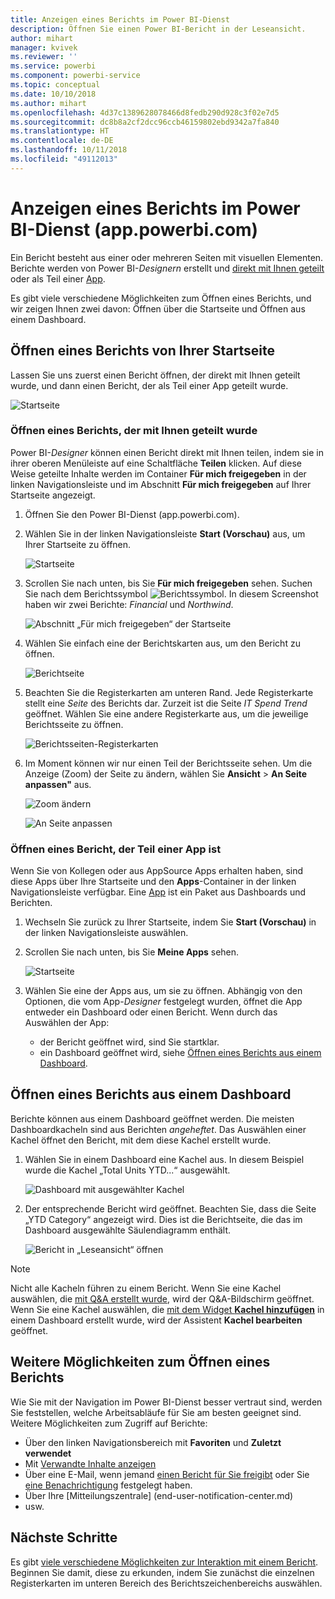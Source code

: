 ```yaml
---
title: Anzeigen eines Berichts im Power BI-Dienst
description: Öffnen Sie einen Power BI-Bericht in der Leseansicht.
author: mihart
manager: kvivek
ms.reviewer: ''
ms.service: powerbi
ms.component: powerbi-service
ms.topic: conceptual
ms.date: 10/10/2018
ms.author: mihart
ms.openlocfilehash: 4d37c1389628078466d8fedb290d928c3f02e7d5
ms.sourcegitcommit: dc8b8a2cf2dcc96ccb46159802ebd9342a7fa840
ms.translationtype: HT
ms.contentlocale: de-DE
ms.lasthandoff: 10/11/2018
ms.locfileid: "49112013"
---
```

# <a name="view-a-report-in-power-bi-service-apppowerbicom"></a>Anzeigen eines Berichts im Power BI-Dienst (app.powerbi.com)
Ein Bericht besteht aus einer oder mehreren Seiten mit visuellen Elementen. Berichte werden von Power BI-*Designern* erstellt und [direkt mit Ihnen geteilt](end-user-shared-with-me.md) oder als Teil einer [App](end-user-apps.md). 

Es gibt viele verschiedene Möglichkeiten zum Öffnen eines Berichts, und wir zeigen Ihnen zwei davon: Öffnen über die Startseite und Öffnen aus einem Dashboard. 

<!-- add art-->


## <a name="open-a-report-from-your-home-page"></a>Öffnen eines Berichts von Ihrer Startseite
Lassen Sie uns zuerst einen Bericht öffnen, der direkt mit Ihnen geteilt wurde, und dann einen Bericht, der als Teil einer App geteilt wurde.

   ![Startseite](./media/end-user-report-open/power-bi-home.png)

### <a name="open-a-report-that-has-been-shared-with-you"></a>Öffnen eines Berichts, der mit Ihnen geteilt wurde
Power BI-*Designer* können einen Bericht direkt mit Ihnen teilen, indem sie in ihrer oberen Menüleiste auf eine Schaltfläche **Teilen** klicken. Auf diese Weise geteilte Inhalte werden im Container **Für mich freigegeben** in der linken Navigationsleiste und im Abschnitt **Für mich freigegeben** auf Ihrer Startseite angezeigt.

1. Öffnen Sie den Power BI-Dienst (app.powerbi.com).

2. Wählen Sie in der linken Navigationsleiste **Start (Vorschau)** aus, um Ihrer Startseite zu öffnen.  

   ![Startseite](./media/end-user-report-open/power-bi-select-home.png)
   
3. Scrollen Sie nach unten, bis Sie **Für mich freigegeben** sehen. Suchen Sie nach dem Berichtssymbol ![Berichtssymbol](./media/end-user-report-open/power-bi-report-icon.png). In diesem Screenshot haben wir zwei Berichte: *Financial* und *Northwind*. 
   
   ![Abschnitt „Für mich freigegeben“ der Startseite](./media/end-user-report-open/power-bi-shared.png)

4. Wählen Sie einfach eine der Berichtskarten aus, um den Bericht zu öffnen.

   ![Berichtseite](./media/end-user-report-open/power-bi-report1.png)

5. Beachten Sie die Registerkarten am unteren Rand. Jede Registerkarte stellt eine *Seite* des Berichts dar. Zurzeit ist die Seite *IT Spend Trend* geöffnet. Wählen Sie eine andere Registerkarte aus, um die jeweilige Berichtsseite zu öffnen. 

   ![Berichtsseiten-Registerkarten](./media/end-user-report-open/power-bi-tabs.png)

6. Im Moment können wir nur einen Teil der Berichtsseite sehen. Um die Anzeige (Zoom) der Seite zu ändern, wählen Sie **Ansicht** > **An Seite anpassen"** aus.

   ![Zoom ändern](./media/end-user-report-open/power-bi-fit.png)

   ![An Seite anpassen](./media/end-user-report-open/power-bi-report2.png)

### <a name="open-a-report-that-is-part-of-an-app"></a>Öffnen eines Bericht, der Teil einer App ist
Wenn Sie von Kollegen oder aus AppSource Apps erhalten haben, sind diese Apps über Ihre Startseite und den **Apps**-Container in der linken Navigationsleiste verfügbar. Eine [App](end-user-apps.md) ist ein Paket aus Dashboards und Berichten.

1. Wechseln Sie zurück zu Ihrer Startseite, indem Sie **Start (Vorschau)** in der linken Navigationsleiste auswählen.

7. Scrollen Sie nach unten, bis Sie **Meine Apps** sehen.

   ![Startseite](./media/end-user-report-open/power-bi-my-apps.png)

8. Wählen Sie eine der Apps aus, um sie zu öffnen. Abhängig von den Optionen, die vom App-*Designer* festgelegt wurden, öffnet die App entweder ein Dashboard oder einen Bericht. Wenn durch das Auswählen der App:
    - der Bericht geöffnet wird, sind Sie startklar.
    - ein Dashboard geöffnet wird, siehe [Öffnen eines Berichts aus einem Dashboard](#Open-a-report-from-a-dashboard).



## <a name="open-a-report-from-a-dashboard"></a>Öffnen eines Berichts aus einem Dashboard
Berichte können aus einem Dashboard geöffnet werden. Die meisten Dashboardkacheln sind aus Berichten *angeheftet*. Das Auswählen einer Kachel öffnet den Bericht, mit dem diese Kachel erstellt wurde. 

1. Wählen Sie in einem Dashboard eine Kachel aus. In diesem Beispiel wurde die Kachel „Total Units YTD...“ ausgewählt.

    ![Dashboard mit ausgewählter Kachel](./media/end-user-report-open/power-bi-dashboard.png)

2.  Der entsprechende Bericht wird geöffnet. Beachten Sie, dass die Seite „YTD Category“ angezeigt wird. Dies ist die Berichtseite, die das im Dashboard ausgewählte Säulendiagramm enthält.

    ![Bericht in „Leseansicht“ öffnen](./media/end-user-report-open/power-bi-report-new.png)

> [!NOTE]
> Nicht alle Kacheln führen zu einem Bericht. Wenn Sie eine Kachel auswählen, die [mit Q&A erstellt wurde](../service-dashboard-pin-tile-from-q-and-a.md), wird der Q&A-Bildschirm geöffnet. Wenn Sie eine Kachel auswählen, die [mit dem Widget **Kachel hinzufügen**](../service-dashboard-add-widget.md) in einem Dashboard erstellt wurde, wird der Assistent **Kachel bearbeiten** geöffnet.  


##  <a name="still-more-ways-to-open-a-report"></a>Weitere Möglichkeiten zum Öffnen eines Berichts
Wie Sie mit der Navigation im Power BI-Dienst besser vertraut sind, werden Sie feststellen, welche Arbeitsabläufe für Sie am besten geeignet sind. Weitere Möglichkeiten zum Zugriff auf Berichte:
- Über den linken Navigationsbereich mit **Favoriten** und **Zuletzt verwendet**    
- Mit [Verwandte Inhalte anzeigen](end-user-related.md)    
- Über eine E-Mail, wenn jemand [einen Bericht für Sie freigibt](../service-share-reports.md) oder Sie [eine Benachrichtigung](../service-set-data-alerts.md) festgelegt haben.    
- Über Ihre [Mitteilungszentrale]    (end-user-notification-center.md)    
- usw.

## <a name="next-steps"></a>Nächste Schritte
Es gibt [viele verschiedene Möglichkeiten zur Interaktion mit einem Bericht](end-user-reading-view.md).  Beginnen Sie damit, diese zu erkunden, indem Sie zunächst die einzelnen Registerkarten im unteren Bereich des Berichtszeichenbereichs auswählen.

